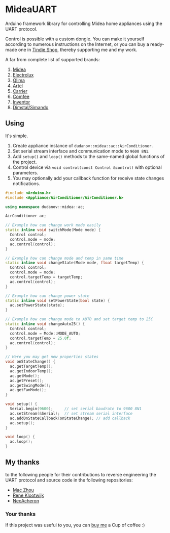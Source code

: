 # MideaUART
Arduino framework library for controlling Midea home appliances using the UART protocol.

Control is possible with a custom dongle. You can make it yourself according to numerous instructions on the Internet, or you can buy a ready-made one in [Tindie Shop](https://www.tindie.com/products/24607/), thereby supporting me and my work.

A far from complete list of supported brands:
1. [Midea](https://www.midea.com/)
2. [Electrolux](https://www.electrolux.ru/)
3. [Qlima](https://www.qlima.com/)
4. [Artel](https://www.artelgroup.com/)
5. [Carrier](https://www.carrier.com/)
6. [Comfee](http://www.comfee-russia.ru/)
7. [Inventor](https://www.inventorairconditioner.com/)
8. [Dimstal/Simando](https://www.simando24.de/)

## Using
It's simple.
1. Create appliance instance of `dudanov::midea::ac::AirConditioner`.
2. Set serial stream interface and communication mode to `9600 8N1`.
3. Add `setup()` and `loop()` methods to the same-named global functions of the project.
4. Control device via `void control(const Control &control)` with optional parameters.
5. You may optionally add your callback function for receive state changes notifications.

```cpp
#include <Arduino.h>
#include <Appliance/AirConditioner/AirConditioner.h>

using namespace dudanov::midea::ac;

AirConditioner ac;

// Example how can change work mode easily
static inline void switchMode(Mode mode) {
  Control control;
  control.mode = mode;
  ac.control(control);
}

// Example how can change mode and temp in same time
static inline void changeState(Mode mode, float targetTemp) {
  Control control;
  control.mode = mode;
  control.targetTemp = targetTemp;
  ac.control(control);
}

// Example how can change power state
static inline void setPowerState(bool state) {
  ac.setPowerState(state);
}

// Example how can change mode to AUTO and set target temp to 25C
static inline void changeAuto25() {
  Control control;
  control.mode = Mode::MODE_AUTO;
  control.targetTemp = 25.0f;
  ac.control(control);
}

// Here you may get new properties states
void onStateChange() {
  ac.getTargetTemp();
  ac.getIndoorTemp();
  ac.getMode();
  ac.getPreset();
  ac.getSwingMode();
  ac.getFanMode();
}

void setup() {
  Serial.begin(9600);     // set serial baudrate to 9600 8N1
  ac.setStream(&Serial);  // set stream serial interface
  ac.addOnStateCallback(onStateChange); // add callback
  ac.setup();
}

void loop() {
  ac.loop();
}
```

## My thanks

to the following people for their contributions to reverse engineering the UART protocol and source code in the following repositories:

* [Mac Zhou](https://github.com/mac-zhou/midea-msmart)
* [Rene Klootwijk](https://github.com/reneklootwijk/midea-uart)
* [NeoAcheron](https://github.com/NeoAcheron/midea-ac-py)

### Your thanks

If this project was useful to you, you can [buy me](https://paypal.me/dudan0v) a Cup of coffee :)
